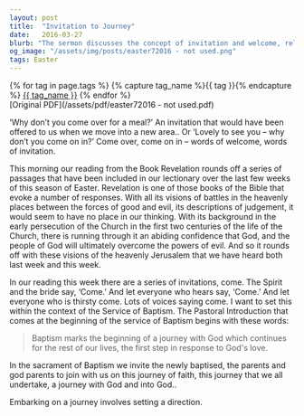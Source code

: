 ```yaml
---
layout: post
title:  "Invitation to Journey"
date:   2016-03-27
blurb: "The sermon discusses the concept of invitation and welcome, relating it to the journey of faith. It draws on passages from the Book of Revelation, highlighting the ultimate triumph of good over evil. The sermon emphasizes the importance of embarking on this journey with God, which begins with the sacrament of Baptism."
og_image: "/assets/img/posts/easter72016 - not used.png"
tags: Easter
---    
```

<div class="tag-pills">
  {% for tag in page.tags %}
    {% capture tag_name %}{{ tag }}{% endcapture %}
    <a href="{{ site.baseurl }}/tag/{{ tag_name | slugify }}" class="tag-pill">{{ tag_name }}</a>
  {% endfor %}
</div>
[Original PDF](/assets/pdf/easter72016 - not used.pdf)

‘Why don’t you come over for a meal?’ An invitation that would have been offered to us when we move into a new area.. Or ‘Lovely to see you – why don’t you come on in?’ Come over, come on in – words of welcome, words of invitation.

This morning our reading from the Book Revelation rounds off a series of passages that have been included in our lectionary over the last few weeks of this season of Easter. Revelation is one of those books of the Bible that evoke a number of responses. With all its visions of battles in the heavenly places between the forces of good and evil, its descriptions of judgement, it would seem to have no place in our thinking. With its background in the early persecution of the Church in the first two centuries of the life of the Church, there is running through it an abiding confidence that God, and the people of God will ultimately overcome the powers of evil. And so it rounds off with these visions of the heavenly Jerusalem that we have heard both last week and this week.

In our reading this week there are a series of invitations, come. The Spirit and the bride say, ‘Come.’ And let everyone who hears say, ‘Come.’ And let everyone who is thirsty come. Lots of voices saying come. I want to set this within the context of the Service of Baptism. The Pastoral Introduction that comes at the beginning of the service of Baptism begins with these words:

> Baptism marks the beginning of a journey with God which continues for the rest of our lives, the first step in response to God's love.

In the sacrament of Baptism we invite the newly baptised, the parents and god parents to join with us on this journey of faith, this journey that we all undertake, a journey with God and into God..

Embarking on a journey involves setting a direction.
